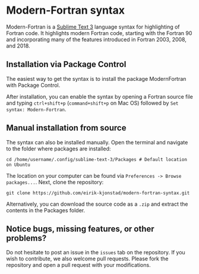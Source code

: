 # Modern-Fortran syntax

Modern-Fortran is a [Sublime Text 3](https://www.sublimetext.com/) language syntax for highlighting of Fortran code. It highlights modern Fortran code, starting with the Fortran 90 and incorporating many of the features introduced in Fortran 2003, 2008, and 2018. 

## Installation via Package Control
The easiest way to get the syntax is to install the package ModernFortran with Package Control. 

After installation, you can enable the syntax by opening a Fortran source file and typing `ctrl+shift+p` (`command+shift+p` on Mac OS) followed by `Set syntax: Modern-Fortran`.

## Manual installation from source
The syntax can also be installed manually.
Open the terminal and navigate to the folder where packages are installed:
```shell
cd /home/username/.config/sublime-text-3/Packages # Default location on Ubuntu
```
The location on your computer can be found via `Preferences -> Browse packages...`. Next, clone the repository:
```shell
git clone https://github.com/eirik-kjonstad/modern-fortran-syntax.git
```
Alternatively, you can download the source code as a `.zip` and extract the contents in the Packages folder.

## Notice bugs, missing features, or other problems?
Do not hesitate to post an issue in the `issues` tab on the repository. If you wish to contribute, we also welcome pull requests. Please fork the repository and open a pull request with your modifications.
